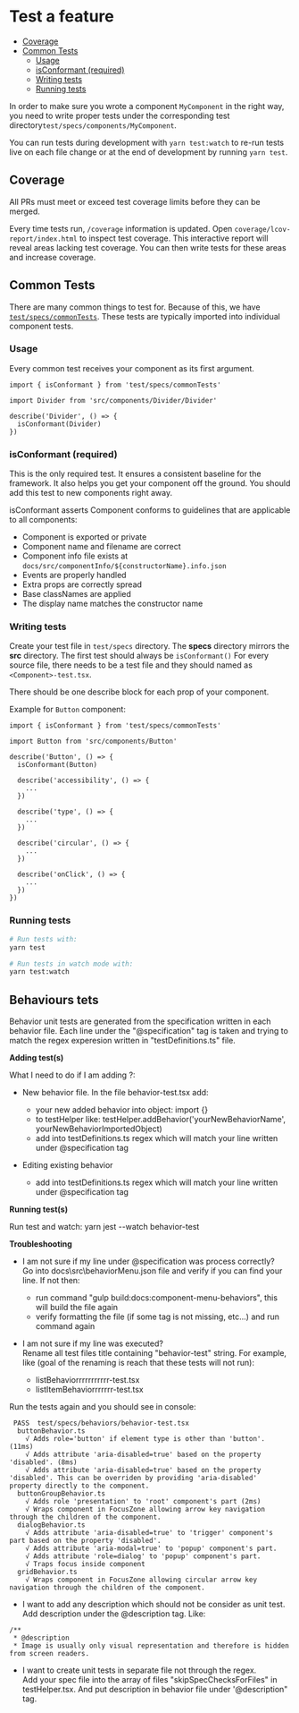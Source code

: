 Test a feature
==============

<!-- START doctoc generated TOC please keep comment here to allow auto update -->
<!-- DON'T EDIT THIS SECTION, INSTEAD RE-RUN doctoc TO UPDATE -->


- [Coverage](#coverage)
- [Common Tests](#common-tests)
  - [Usage](#usage)
  - [isConformant (required)](#isconformant-required)
  - [Writing tests](#writing-tests)
  - [Running tests](#running-tests)

<!-- END doctoc generated TOC please keep comment here to allow auto update -->

In order to make sure you wrote a component `MyComponent` in the right way, you need to write proper tests under the corresponding test directory`test/specs/components/MyComponent`.

You can run tests during development with `yarn test:watch` to re-run tests live on each file change or at the end of development by running `yarn test`.

## Coverage

All PRs must meet or exceed test coverage limits before they can be merged.

Every time tests run, `/coverage` information is updated. Open `coverage/lcov-report/index.html` to inspect test coverage. This interactive report will reveal areas lacking test coverage. You can then write tests for these areas and increase coverage.

## Common Tests

There are many common things to test for. Because of this, we have [`test/specs/commonTests`][1].
These tests are typically imported into individual component tests.

### Usage

Every common test receives your component as its first argument.

```tsx
import { isConformant } from 'test/specs/commonTests'

import Divider from 'src/components/Divider/Divider'

describe('Divider', () => {
  isConformant(Divider)
})

```

### isConformant (required)

This is the only required test. It ensures a consistent baseline for the framework. It also helps you get your component off the ground. You should add this test to new components right away.

isConformant asserts Component conforms to guidelines that are applicable to all components:

- Component is exported or private
- Component name and filename are correct
- Component info file exists at `docs/src/componentInfo/${constructorName}.info.json`
- Events are properly handled
- Extra props are correctly spread
- Base classNames are applied
- The display name matches the constructor name

### Writing tests

Create your test file in `test/specs` directory. The **specs** directory mirrors the **src** directory. The first test should always be `isConformant()`
For every source file, there needs to be a test file and they should named as `<Component>-test.tsx`.

There should be one describe block for each prop of your component.

Example for `Button` component:

```tsx
import { isConformant } from 'test/specs/commonTests'

import Button from 'src/components/Button'

describe('Button', () => {
  isConformant(Button)

  describe('accessibility', () => {
    ...
  })

  describe('type', () => {
    ...
  })

  describe('circular', () => {
    ...
  })

  describe('onClick', () => {
    ...
  })
})
```

### Running tests

```bash
# Run tests with:
yarn test

# Run tests in watch mode with:
yarn test:watch
```

[1]: https://github.com/stardust-ui/react/tree/master/test/specs/commonTests

## Behaviours tets

Behavior unit tests are generated from the specification written in each behavior file.
Each line under the "@specification" tag is taken and trying to match the regex experesion written in "testDefinitions.ts" file. 

**Adding test(s)**

What I need to do if I am adding ?:

- New behavior file. In the file behavior-test.tsx add:
  - your new added behavior into object: import {}
  - to testHelper like: testHelper.addBehavior('yourNewBehaviorName', yourNewBehaviorImportedObject)
  - add into testDefinitions.ts regex which will match your line written under @specification tag

- Editing existing behavior
  - add into testDefinitions.ts regex which will match your line written under @specification tag

**Running test(s)**

Run test and watch: yarn jest --watch behavior-test


**Troubleshooting**

- I am not sure if my line under @specification was process correctly? <br>
Go into docs\src\behaviorMenu.json file and verify if you can find your line. If not then:
  - run command "gulp build:docs:component-menu-behaviors", this will build the file again
  - verify formatting the file (if some tag is not missing, etc...) and run command again

- I am not sure if my line was executed? </br> 
Rename all test files title containing "behavior-test" string. 
For example, like (goal of the renaming is reach that these tests will not run):
  - listBehaviorrrrrrrrrrr-test.tsx
  - listItemBehaviorrrrrrr-test.tsx

Run the tests again and you should see in console:
```
 PASS  test/specs/behaviors/behavior-test.tsx
  buttonBehavior.ts
    √ Adds role='button' if element type is other than 'button'. (11ms)
    √ Adds attribute 'aria-disabled=true' based on the property 'disabled'. (8ms)
    √ Adds attribute 'aria-disabled=true' based on the property 'disabled'. This can be overriden by providing 'aria-disabled' property directly to the component.
  buttonGroupBehavior.ts
    √ Adds role 'presentation' to 'root' component's part (2ms)
    √ Wraps component in FocusZone allowing arrow key navigation through the children of the component.  
  dialogBehavior.ts
    √ Adds attribute 'aria-disabled=true' to 'trigger' component's part based on the property 'disabled'.
    √ Adds attribute 'aria-modal=true' to 'popup' component's part.
    √ Adds attribute 'role=dialog' to 'popup' component's part.
    √ Traps focus inside component
  gridBehavior.ts
    √ Wraps component in FocusZone allowing circular arrow key navigation through the children of the component.  
```

- I want to add any description which should not be consider as unit test. <br>
Add description under the @description tag. Like:
```
/**
 * @description
 * Image is usually only visual representation and therefore is hidden from screen readers.
```

- I want to create unit tests in separate file not through the regex. <br>
Add your spec file into the array of files "skipSpecChecksForFiles" in testHelper.tsx. And put description in behavior file under '@description" tag.
